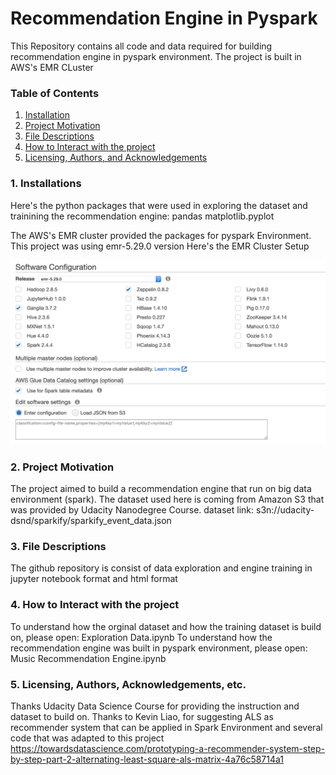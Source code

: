 # Recommendation Engine in Pyspark
This Repository contains all code and data required for building recommendation engine in pyspark environment. 
The project is built in AWS's EMR CLuster

### Table of Contents

1. [Installation](#installation)
2. [Project Motivation](#motivation)
3. [File Descriptions](#files)
4. [How to Interact with the project](#interact)
5. [Licensing, Authors, and Acknowledgements](#licensing)



### 1. Installations <a name="installation"></a>

Here's the python packages that were used in exploring the dataset and trainining the recommendation engine:
pandas
matplotlib.pyplot

The AWS's EMR cluster provided the packages for pyspark Environment.
This project was using emr-5.29.0 version 
Here's the EMR Cluster Setup

![image_1](https://github.com/pashalaksamana/pyspark_recommendation_engine/blob/master/img/aws-setup.png)

### 2. Project Motivation <a name="motivation"></a>

The project aimed to build a recommendation engine that run on big data environment (spark). 
The dataset used here is coming from Amazon S3 that was provided by Udacity Nanodegree Course.
dataset link: s3n://udacity-dsnd/sparkify/sparkify_event_data.json


### 3. File Descriptions <a name="files"></a>

The github repository is consist of data exploration and engine training in jupyter notebook format and html format

### 4. How to Interact with the project <a name="interact"></a>

To understand how the orginal dataset and how the training dataset is build on, please open: Exploration Data.ipynb
To understand how the recommendation engine was built in pyspark environment, please open: Music Recommendation Engine.ipynb

### 5. Licensing, Authors, Acknowledgements, etc. <a name="licensing"></a>

Thanks Udacity Data Science Course for providing the instruction and dataset to build on.
Thanks to Kevin Liao, for suggesting ALS as recommender system that can be applied in Spark Environment and several code that was adapted to this project
https://towardsdatascience.com/prototyping-a-recommender-system-step-by-step-part-2-alternating-least-square-als-matrix-4a76c58714a1

